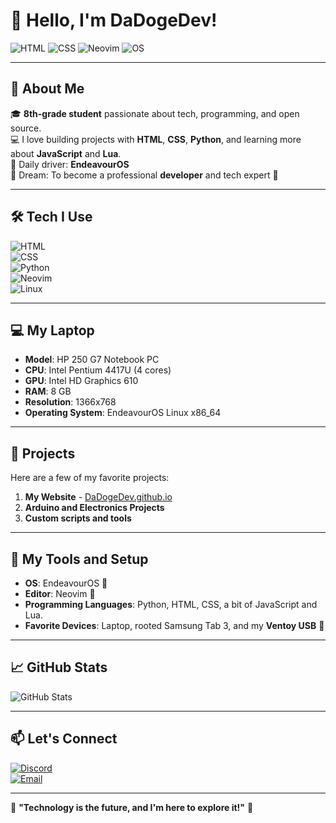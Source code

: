 # 👋 Hello, I'm DaDogeDev!  

![HTML](https://img.shields.io/badge/HTML-5-E34F26?logo=html5&logoColor=white) 
![CSS](https://img.shields.io/badge/CSS-3-1572B6?logo=css3&logoColor=white)
![Neovim](https://img.shields.io/badge/Editor-Neovim-57A143?logo=neovim&logoColor=white)
![OS](https://img.shields.io/badge/OS-EndeavourOS-4F5B93?logo=arch-linux&logoColor=white)

---

## 🌟 **About Me**  
🎓  **8th-grade student** passionate about tech, programming, and open source.  
💻  I love building projects with **HTML**, **CSS**, **Python**, and learning more about **JavaScript** and **Lua**.  
🐧  Daily driver: **EndeavourOS**  
📜  Dream: To become a professional **developer** and tech expert 🚀  

---

## 🛠 **Tech I Use**  
![HTML](https://img.shields.io/badge/HTML-5-orange?logo=html5&logoColor=white)  
![CSS](https://img.shields.io/badge/CSS-3-1572B6?logo=css3&logoColor=white)  
![Python](https://img.shields.io/badge/Python-3.10-306998?logo=python&logoColor=white)  
![Neovim](https://img.shields.io/badge/Editor-Neovim-57A143?logo=neovim&logoColor=white)  
![Linux](https://img.shields.io/badge/Linux-EndeavourOS-4F5B93?logo=arch-linux&logoColor=white)  

---

## 💻 **My Laptop**  
- **Model**: HP 250 G7 Notebook PC  
- **CPU**: Intel Pentium 4417U (4 cores)  
- **GPU**: Intel HD Graphics 610  
- **RAM**: 8 GB  
- **Resolution**: 1366x768  
- **Operating System**: EndeavourOS Linux x86_64  

---

## 🔭 **Projects**  
Here are a few of my favorite projects:  

1. **My Website** - [DaDogeDev.github.io](https://dadogedev.github.io)  
2. **Arduino and Electronics Projects**  
3. **Custom scripts and tools**  

---

## 🧰 **My Tools and Setup**  
- **OS**: EndeavourOS 🐧  
- **Editor**: Neovim 📝  
- **Programming Languages**: Python, HTML, CSS, a bit of JavaScript and Lua.  
- **Favorite Devices**: Laptop, rooted Samsung Tab 3, and my **Ventoy USB** 🚀  

---

## 📈 **GitHub Stats**  

![GitHub Stats](https://github-readme-stats.vercel.app/api?username=dadogedev&show_icons=true&theme=catppuccin&count_private=true)

---

## 📫 **Let's Connect**  
[![Discord](https://img.shields.io/badge/Discord-dadogedev-5865F2?logo=discord&logoColor=white)](https://discord.com/)  
[![Email](https://img.shields.io/badge/Email-dadogedev@gmail.com-red?logo=gmail&logoColor=white)](mailto:dadogedev@gmail.com)

---

🚀 **"Technology is the future, and I'm here to explore it!"** 🌌  

